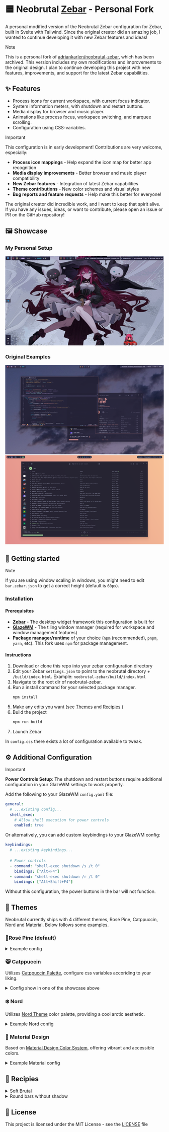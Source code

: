 # 🟦 Neobrutal [Zebar](https://github.com/glzr-io/zebar) - Personal Fork

A personal modified version of the Neobrutal Zebar configuration for Zebar, built in Svelte with Tailwind. Since the original creator did an amazing job, I wanted to continue developing it with new Zebar features and ideas!

> [!NOTE]
> 
> This is a personal fork of [adriankarlen/neobrutal-zebar](https://github.com/adriankarlen/neobrutal-zebar), which has been archived. This version includes my own modifications and improvements to the original design. I plan to continue developing this project with new features, improvements, and support for the latest Zebar capabilities.

## ✨ Features

- Process icons for current workspace, with current focus indicator.
- System information meters, with shutdown and restart buttons.
- Media display for browser and music player.
- Animations like process focus, workspace switching, and marquee scrolling.
- Configuration using CSS-variables.

> [!IMPORTANT]
>
> This configuration is in early development! Contributions are very welcome, especially:
> - **Process icon mappings** - Help expand the icon map for better app recognition
> - **Media display improvements** - Better browser and music player compatibility  
> - **New Zebar features** - Integration of latest Zebar capabilities
> - **Theme contributions** - New color schemes and visual styles
> - **Bug reports and feature requests** - Help make this better for everyone!
> 
> The original creator did incredible work, and I want to keep that spirit alive. If you have any issues, ideas, or want to contribute, please open an issue or PR on the GitHub repository!

## 🖼️ Showcase

### My Personal Setup

![image](misc/own-setup.png)

### Original Examples

![image](misc/fullscreen.png)
![image](misc/catppuccin.png)

## 🚀 Getting started

> [!NOTE]
> If you are using window scaling in windows, you might need to edit
> `bar.zebar.json` to get a correct height (default is `60px`).

### Installation

#### Prerequisites

- **[Zebar](https://github.com/glzr-io/zebar)** - The desktop widget framework this configuration is built for
- **[GlazeWM](https://github.com/glzr-io/glazewm)** - The tiling window manager (required for workspace and window management features)
- **Package manager/runtime** of your choice (`npm` (recommended), `pnpm`, `yarn`, etc). This fork uses
  `npm` for package management.

#### Instructions

1. Download or clone this repo into your zebar configuration directory
2. Edit your Zebar `settings.json` to point to the neobrutal directory + `/build/index.html`. Example: `neobrutal-zebar/build/index.html`
3. Navigate to the root dir of neobrutal-zebar.
4. Run a install command for your selected package manager.
   ```bash
   npm install
   ```
5. Make any edits you want (see [Themes](#Themes) and [Recipies](#Recipies) )
6. Build the project
   ```bash
   npm run build
   ```
7. Launch Zebar

In `config.css` there exists a lot of configuration available to tweak.

## ⚙️ Additional Configuration

> [!IMPORTANT]
> **Power Controls Setup**: The shutdown and restart buttons require additional configuration in your GlazeWM settings to work properly.

Add the following to your GlazeWM `config.yaml` file:

```yaml
general:
  # ...existing config...
  shell_exec:
    # Allow shell execution for power controls
    enabled: true
```

Or alternatively, you can add custom keybindings to your GlazeWM config:

```yaml
keybindings:
  # ...existing keybindings...
  
  # Power controls
  - command: "shell-exec shutdown /s /t 0"
    bindings: ["Alt+F4"]
  - command: "shell-exec shutdown /r /t 0"  
    bindings: ["Alt+Shift+F4"]
```

Without this configuration, the power buttons in the bar will not function.

## 🎨 Themes

Neobrutal currently ships with 4 different themes, Rosé Pine, Catppuccin, Nord
and Material. Below follows some examples.

### 🌷Rosé Pine (default)

<details>
<summary>Example config</summary>

##### config.css

```css
/* colors */
--text: var(--rp-text);
--bg: var(--rp-overlay);
--border: var(--rp-highlight-low);
--shadow: var(--rp-highlight-low);
--icon: var(--rp-love);
--memory: var(--rp-iris);
--cpu: var(--rp-rose);
--cpu-high-usage: var(--rp-love);
--battery-good: var(--rp-pine);
--battery-mid: var(--rp-gold);
--battery-low: var(--rp-love);
--focused-process: var(--rp-text);
--process: var(--rp-muted);
--displayed: var(--rp-text);
--ws-1: var(--rp-gold);
--ws-2: var(--rp-love);
--ws-3: var(--rp-pine);
--ws-4: var(--rp-foam);
--ws-5: var(--rp-iris);
--tiling-direction: var(--rp-rose);
--not-playing: var(--rp-love);
--now-playing: var(--rp-pine);
--network: var(--rp-text);
--weather: var(--rp-text);
```

</details>

### 😸 Catppuccin

Utilizes [Catppuccin Palette](https://github.com/catppuccin/palette/blob/main/docs/css.md), configure css variables accoriding to your liking.

<details>
<summary>Config show in one of the showcase above</summary>

##### config.css

```css
/* border */
--radius: 9999px;

/* shadow */
--shadow-size-bar: 0;
--shadow-size-button: 0;

/* colors */
--text: var(--ctp-mocha-text);
--bg: var(--ctp-mocha-surface0);
--border: var(--ctp-mocha-crust);
--border-button: var(--ctp-mocha-crust);
--shadow: var(--ctp-mocha-mantle);
--icon: var(--ctp-mocha-red);
--memory: var(--ctp-mocha-mauve);
--cpu: var(--ctp-mocha-pink);
--cpu-high-usage: var(--ctp-mocha-red);
--battery-good: var(--ctp-mocha-green);
--battery-mid: var(--ctp-mocha-peach);
--battery-low: var(--ctp-mocha-red);
--focused-process: var(--ctp-mocha-text);
--process: var(--ctp-mocha-surface2);
--displayed: var(--ctp-mocha-text);
--ws-1: var(--ctp-mocha-peach);
--ws-2: var(--ctp-mocha-red);
--ws-3: var(--ctp-mocha-green);
--ws-4: var(--ctp-mocha-blue);
--ws-5: var(--ctp-mocha-mauve);
--tiling-direction: var(--ctp-mocha-lavender);
--not-playing: var(--ctp-mocha-red);
--now-playing: var(--ctp-mocha-green);
--network: var(--ctp-mocha-text);
--weather: var(--ctp-mocha-text);
```

##### src/components/LeftGroup.svelte

```svelte
<!-- replace this line -->
<Button class="text-zb-icon" iconClass="heart-filled" />
<!-- with this line -->
<Button class="text-zb-icon" iconClass="cat" />
```

</details>

### ❄️ Nord

Utilizes [Nord Theme](https://www.nordtheme.com/) color palette, providing a cool arctic aesthetic.

<details>
<summary>Example Nord config</summary>

##### config.css

```css
/* colors */
--text: hsl(var(--nord6));
--bg: hsl(var(--nord0));
--border: hsl(var(--nord3));
--shadow: hsl(var(--nord1));
--icon: hsl(var(--nord7));
--memory: hsl(var(--nord15));
--cpu: hsl(var(--nord8));
--cpu-high-usage: hsl(var(--nord11));
--battery-good: hsl(var(--nord14));
--battery-mid: hsl(var(--nord13));
--battery-low: hsl(var(--nord11));
--focused-process: hsl(var(--nord6));
--process: hsl(var(--nord3));
--displayed: hsl(var(--nord6));
--ws-1: hsl(var(--nord13));
--ws-2: hsl(var(--nord11));
--ws-3: hsl(var(--nord14));
--ws-4: hsl(var(--nord7));
--ws-5: hsl(var(--nord15));
--tiling-direction: hsl(var(--nord8));
--not-playing: hsl(var(--nord11));
--now-playing: hsl(var(--nord14));
--network: hsl(var(--nord6));
--weather: hsl(var(--nord6));
```

</details>

### 🎨 Material Design

Based on [Material Design Color System](https://m2.material.io/design/color/), offering vibrant and accessible colors.

<details>
<summary>Example Material config</summary>

##### config.css

```css
/* colors */
--text: hsl(var(--md-grey-900));
--bg: hsl(var(--md-grey-50));
--border: hsl(var(--md-grey-300));
--shadow: hsl(var(--md-grey-200));
--icon: hsl(var(--md-blue-600));
--memory: hsl(var(--md-purple-500));
--cpu: hsl(var(--md-pink-500));
--cpu-high-usage: hsl(var(--md-red-500));
--battery-good: hsl(var(--md-green-500));
--battery-mid: hsl(var(--md-orange-500));
--battery-low: hsl(var(--md-red-500));
--focused-process: hsl(var(--md-grey-900));
--process: hsl(var(--md-grey-400));
--displayed: hsl(var(--md-grey-900));
--ws-1: hsl(var(--md-orange-500));
--ws-2: hsl(var(--md-red-500));
--ws-3: hsl(var(--md-green-500));
--ws-4: hsl(var(--md-blue-500));
--ws-5: hsl(var(--md-purple-500));
--tiling-direction: hsl(var(--md-indigo-500));
--not-playing: hsl(var(--md-red-500));
--now-playing: hsl(var(--md-green-500));
--network: hsl(var(--md-grey-900));
--weather: hsl(var(--md-grey-900));
```

</details>

## 🍳 Recipies

<details>
<summary>Soft Brutal</summary>

```css
--radius: 9999px;
```

<img src="misc/brutal-soft.png" />
</details>
<details>
<summary>Round bars without shadow</summary>

```css
--border-size: 1px;
--radius: 9999px;
--shadow-size-bar: 0px;
--shadow-size-button: 0px;
```

<img src="misc/non-brutal.png" />
</details>

## 📜 License

This project is licensed under the MIT License - see the
[LICENSE](LICENSE) file
